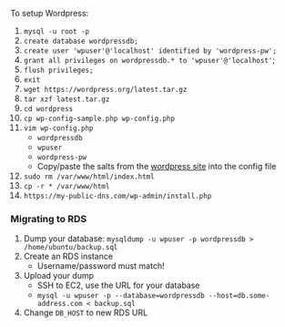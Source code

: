To setup Wordpress:

1. `mysql -u root -p`
2. `create database wordpressdb;`
3. `create user 'wpuser'@'localhost' identified by 'wordpress-pw';`
4. `grant all privileges on wordpressdb.* to 'wpuser'@'localhost'`;
5. `flush privileges;`
6. `exit`
7. `wget https://wordpress.org/latest.tar.gz`
8. `tar xzf latest.tar.gz`
9. `cd wordpress`
10. `cp wp-config-sample.php wp-config.php`
11. `vim wp-config.php`
    * `wordpressdb`
    * `wpuser`
    * `wordpress-pw`
    * Copy/paste the salts from the [wordpress site](https://api.wordpress.org/secret-key/1.1/salt/) into the config file
12. `sudo rm /var/www/html/index.html`
13. `cp -r * /var/www/html`
14. `https://my-public-dns.com/wp-admin/install.php`

### Migrating to RDS

1. Dump your database: `mysqldump -u wpuser -p wordpressdb > /home/ubuntu/backup.sql`
2. Create an RDS instance
    * Username/password must match!
3. Upload your dump 
    * SSH to EC2, use the URL for your database
    * `mysql -u wpuser -p --database=wordpressdb --host=db.some-address.com < backup.sql`
4. Change `DB_HOST` to new RDS URL
